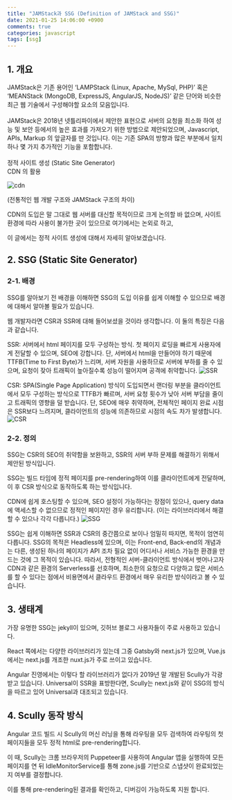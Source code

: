```yaml
---
title: "JAMStack과 SSG (Definition of JAMStack and SSG)"
date: 2021-01-25 14:06:00 +0900
comments: true
categories: javascript
tags: [ssg]
---
```



## 1. 개요
JAMStack은  기존 용어인 ‘LAMPStack (Linux, Apache, MySql, PHP)’ 혹은 ‘MEANStack (MongoDB, ExpressJS, AngularJS, NodeJS)’ 같은 단어와 비슷한 최근 웹 기술에서 구성해야할 요소의 모음입니다.<br/>
<br/>
JAMStack은 2018년 넷틀리파이에서 제안한 표현으로 서버의 요청을 최소화 하여 성능 및 보안 등에서의 높은 효과를 가져오기 위한 방법으로 제안되었으며, Javascript, APIs, Markup 의 앞글자를 딴 것입니다. 이는 기존 SPA의 방향과 많은 부분에서 일치하나 몇 가지 추가적인 기능을 포함합니다. <br/>
<br/>
정적 사이트 생성 (Static Site Generator)<br/>
CDN 의 활용<br/>

![cdn](https://t1.daumcdn.net/cfile/tistory/99C3E0435F3641130F)


(전통적인 웹 개발 구조와 JAMStack 구조의 차이)



CDN의 도입은 말 그대로 웹 서버를 대신할 목적이므로 크게 논의할 바 없으며, 사이트 환경에 따라 사용이 불가한 곳이 있으므로 여기에서는 논외로 하고, 

이 글에서는 정적 사이트 생성에 대해서 자세히 알아보겠습니다.



## 2. SSG (Static Site Generator)
### 2-1. 배경
SSG를 알아보기 전 배경을 이해하면 SSG의 도입 이유를 쉽게 이해할 수 있으므로 배경에 대해서 알아볼 필요가 있습니다.

웹 개발자라면 CSR과 SSR에 대해 들어보셨을 것이라 생각합니다. 이 둘의 특징은 다음과 같습니다.

SSR: 서버에서 html 페이지를 모두 구성하는 방식. 첫 페이지 로딩을 빠르게 사용자에게 전달할 수 있으며, SEO에 강합니다. 
단, 서버에서 html을 만들어야 하기 때문에 TTFB(Time to First Byte)가 느리며, 서버 자원을 사용하므로 서버에 부하를 줄 수 있으며, 요청이 잦아 트래픽이 높아질수록 성능이 떨어지며 공격에 취약합니다.
![SSR](https://unicorn-utterances.com/b3d14065d4f3d7e5aa6de108174946eb/ssr.svg)

CSR: SPA(Single Page Application) 방식이 도입되면서 랜더링 부분을 클라이언트에서 모두 구성하는 방식으로 TTFB가 빠르며, 서버 요청 횟수가 낮아 서버 부담을 줄이고 트래픽의 영향을 덜 받습니다.
단, SEO에 매우 취약하며, 전체적인 페이지 완료 시점은 SSR보다 느려지며, 클라이언트의 성능에 의존하므로 시점의 속도 차가 발생합니다.
![CSR](https://unicorn-utterances.com/6ef74dd32a6c239ddddab157667aa542/csr.svg)


### 2-2. 정의
SSG는 CSR의 SEO의 취약함을 보완하고, SSR의 서버 부하 문제를 해결하기 위해서 제안된 방식입니다. 

SSG는 빌드 타임에 정적 페이지를 pre-rendering하여 이를 클라이언트에게 전달하며, 이 후 CSR 방식으로 동작하도록 하는 방식입니다.

CDN에 쉽게 호스팅할 수 있으며, SEO 설정이 가능하다는 장점이 있으나, query data에 액세스할 수 없으므로 정적인 페이지인 경우 유리합니다. (이는 라이브러리에서 해결할 수 있으나 각각 다릅니다.)
![SSG](https://unicorn-utterances.com/241bc1a087bc9659d71d3655a36d1718/ssg.svg)






SSG는 쉽게 이해하면 SSR과 CSR의 중간쯤으로 보이나 엄밀히 따지면, 목적이 엄연히 다릅니다. SSG의 목적은 Headless에 있으며, 이는 Front-end, Back-end의 개념과는 다른, 생성된 하나의 페이지가 API 조차 필요 없이 어디서나 서비스 가능한 환경을 만드는 것에 그 목적이 있습니다. 따라서, 전형적인 서버-클라이언트 방식에서 벗어나고자 CDN과 같은 환경의 Serverless를 선호하며, 최소한의 요청으로 다양하고 많은 서비스를 할 수 있다는 점에서 비용면에서 클라우드 환경에서 매우 유리한 방식이라고 볼 수 있습니다.





## 3. 생태계 
가장 유명한 SSG는 jekyll이 있으며, 깃허브 블로그 사용자들이 주로 사용하고 있습니다.

React 쪽에서는 다양한 라이브러리가 있는데 그중 Gatsby와 next.js가 있으며, Vue.js에서는 next.js를 개조한 nuxt.js가 주로 쓰이고 있습니다.

Angular 진영에서는 이렇다 할 라이브러리가 없다가 2019년 말 개발된 Scully가 각광받고 있습니다. Universal이 SSR을 표방한다면, Scully는 next.js와 같이 SSG의 방식을 따르고 있어 Universal과 대조되고 있습니다.



## 4. Scully 동작 방식
Angular 코드 빌드 시 Scully의 머신 러닝을 통해 라우팅을 모두 검색하여 라우팅의 첫 페이지들을 모두 정적 html로 pre-rendering합니다. 

이 때, Scully는 크롬 브라우저의 Puppeteer를 사용하여 Angular 앱을 실행하여 모든 페이지를 연 뒤 IdleMonitorService를 통해 zone.js를 기반으로 스냅샷이 완료되었는지 여부를 결정합니다.

이를 통해 pre-rendering된 결과를 확인하고, 디버깅이 가능하도록 지원 합니다.

